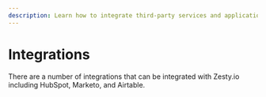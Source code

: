```yaml
---
description: Learn how to integrate third-party services and applications with Zesty.io.
---
```


# Integrations

There are a number of integrations that can be integrated with Zesty.io including HubSpot, Marketo, and Airtable.&#x20;
